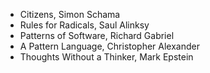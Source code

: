 
- Citizens, Simon Schama
- Rules for Radicals, Saul Alinksy
- Patterns of Software, Richard Gabriel
- A Pattern Language, Christopher Alexander
- Thoughts Without a Thinker, Mark Epstein
